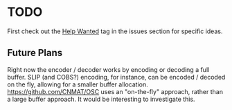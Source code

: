 # TODO

First check out the [Help Wanted](../../../issues?q=is%3Aissue+is%3Aopen+label%3A%22help+wanted%22) tag in the issues section for specific ideas.

## Future Plans

Right now the encoder / decoder works by encoding or decoding a full buffer. SLIP (and COBS?) encoding, for instance, can be encoded / decoded on the fly, allowing for a smaller buffer allocation. https://github.com/CNMAT/OSC uses an "on-the-fly" approach, rather than a large buffer approach. It would be interesting to investigate this.
